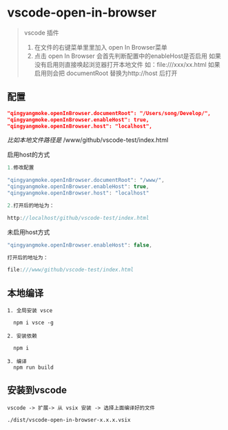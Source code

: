 # vscode-open-in-browser
> vscode 插件 
> 1. 在文件的右键菜单里里加入 open In Browser菜单
> 2. 点击 open In Browser 会首先判断配置中的enableHost是否启用 如果没有启用则直接唤起浏览器打开本地文件 如：file:///xxx/xx.html 如果启用则会把 documentRoot 替换为http://host 后打开 


## 配置
``` json
"qingyangmoke.openInBrowser.documentRoot": "/Users/song/Develop/",
"qingyangmoke.openInBrowser.enableHost": true,
"qingyangmoke.openInBrowser.host": "localhost",
```


 
 *比如本地文件路径是* /www/github/vscode-test/index.html 

 启用host的方式
  ``` js
  1.修改配置

  "qingyangmoke.openInBrowser.documentRoot": "/www/",
  "qingyangmoke.openInBrowser.enableHost": true,
  "qingyangmoke.openInBrowser.host": "localhost"

  2.打开后的地址为：
  
  http://localhost/github/vscode-test/index.html
  ```

  未启用host方式

  ``` js
"qingyangmoke.openInBrowser.enableHost": false,

打开后的地址为：

file:///www/github/vscode-test/index.html
  ```

## 本地编译

```
1. 全局安装 vsce

  npm i vsce -g 

2. 安装依赖

  npm i

3. 编译
  npm run build

```

## 安装到vscode

``` 
vscode -> 扩展-> 从 vsix 安装 -> 选择上面编译好的文件

./dist/vscode-open-in-browser-x.x.x.vsix

```